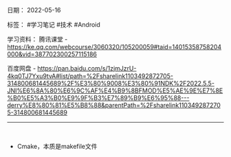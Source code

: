 日期： 2022-05-16

标签： #学习笔记 #技术 #Android 

学习资料： 
腾讯课堂 - https://ke.qq.com/webcourse/3060320/105200059#taid=14015358758204000&vid=387702300257115186

百度网盘 - https://pan.baidu.com/s/1zjmJzrU-4kq0TJ7Yxu9tvA#list/path=%2Fsharelink1103492872705-314800681445689%2F%E3%80%9008%E3%80%91NDK%2F2022.5.5-JNI%E6%8A%80%E6%9C%AF%E4%B9%8BFMOD%E5%AE%9E%E7%8E%B0%E5%A3%B0%E9%9F%B3%E7%89%B9%E6%95%88---derry%E8%80%81%E5%B8%88&parentPath=%2Fsharelink1103492872705-314800681445689

---
<br>

- Cmake，本质是makefile文件